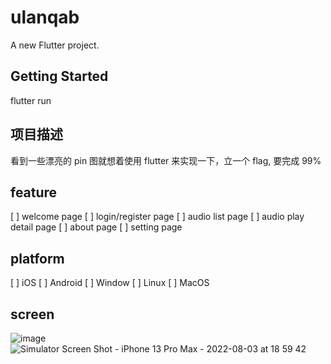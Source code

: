 # ulanqab

A new Flutter project.

## Getting Started

flutter run

## 项目描述
看到一些漂亮的 pin 图就想着使用 flutter 来实现一下，立一个 flag, 要完成 99%

## feature
[ ] welcome page
[ ] login/register page
[ ] audio list page
[ ] audio play detail page
[ ] about page
[ ] setting page

## platform
[ ] iOS 
[ ] Android
[ ] Window
[ ] Linux
[ ] MacOS

## screen
![image](https://user-images.githubusercontent.com/13215737/182593162-52a00fb1-0ad8-40e9-b3cc-ef285c253fce.png)
![Simulator Screen Shot - iPhone 13 Pro Max - 2022-08-03 at 18 59 42](https://user-images.githubusercontent.com/13215737/182593341-87041bcc-cb4a-459d-931d-dcff2930aa2e.png)

